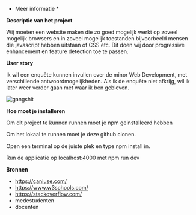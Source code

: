 * Meer informatie *

**Descriptie van het project**

Wij moeten een website maken die zo goed mogelijk werkt op zoveel mogelijk browsers en in zoveel mogelijk toestanden bijvoorbeeld mensen die javascript hebben uitstaan of CSS etc. Dit doen wij door progressive enhancement en feature detection toe te passen. 

**User story**

Ik wil een enquête kunnen invullen over de minor Web Development, met verschillende antwoordmogelijkheden. Als ik de enquête niet afkrijg, wil ik later weer verder gaan met waar ik ben gebleven.

![gangshit](https://user-images.githubusercontent.com/43068118/162185241-2ce48dc8-2852-4120-9b83-d0abe40b2832.png)


**Hoe moet je installeren**

Om dit project te kunnen runnen moet je npm geinstalleerd hebben

Om het lokaal te runnen moet je deze github clonen.

Open een terminal op de juiste plek en type npm install in.

Run de applicatie op localhost:4000 met npm run dev

**Bronnen**
- https://caniuse.com/
- https://www.w3schools.com/
- https://stackoverflow.com/
- medestudenten
- docenten
